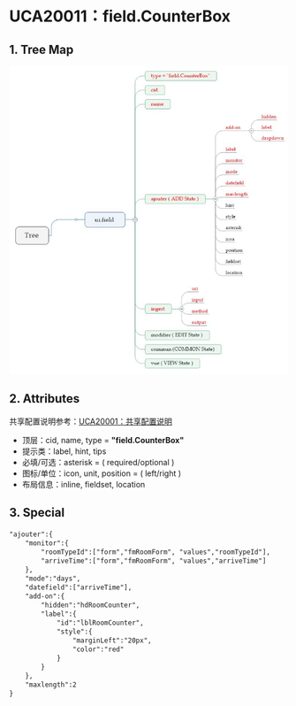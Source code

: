 # UCA20011：field.CounterBox

## 1. Tree Map

![](/engine/spec/component/img/field-011-01.JPG)

## 2. Attributes

共享配置说明参考：[UCA20001：共享配置说明](/engine/spec/component/field-shared.md)

* 顶层：cid, name, type = **"field.CounterBox"**
* 提示类：label, hint, tips
* 必填/可选：asterisk = \( required/optional \)
* 图标/单位：icon, unit, position = \( left/right \)
* 布局信息：inline, fieldset, location

## 3. Special

```
"ajouter":{
    "monitor":{
        "roomTypeId":["form","fmRoomForm", "values","roomTypeId"],
        "arriveTime":["form","fmRoomForm", "values","arriveTime"]
    },
    "mode":"days",
    "datefield":["arriveTime"],
    "add-on":{
        "hidden":"hdRoomCounter",
        "label":{
            "id":"lblRoomCounter",
            "style":{
                "marginLeft":"20px",
                "color":"red"
            }
        }
    },
    "maxlength":2
}
```



